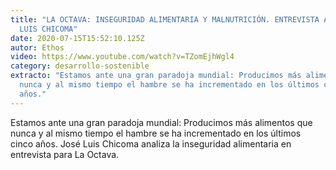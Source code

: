 ```yaml
---
title: "LA OCTAVA: INSEGURIDAD ALIMENTARIA Y MALNUTRICIÓN. ENTREVISTA A JOSÉ
  LUIS CHICOMA"
date: 2020-07-15T15:52:10.125Z
autor: Ethos
video: https://www.youtube.com/watch?v=TZomEjhWgl4
category: desarrollo-sostenible
extracto: "Estamos ante una gran paradoja mundial: Producimos más alimentos que
  nunca y al mismo tiempo el hambre se ha incrementado en los últimos cinco
  años."
---
```

<!--StartFragment-->

Estamos ante una gran paradoja mundial: Producimos más alimentos que nunca y al mismo tiempo el hambre se ha incrementado en los últimos cinco años. José Luis Chicoma analiza la inseguridad alimentaria en entrevista para La Octava.

<!--EndFragment-->